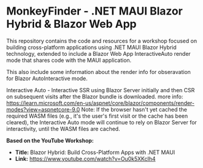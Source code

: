 # MonkeyFinder - .NET MAUI Blazor Hybrid & Blazor Web App

This repository contains the code and resources for a workshop focused on building cross-platform applications using .NET MAUI Blazor Hybrid technology, extended to include a Blazor Web App InteractiveAuto render mode that shares code with the MAUI application.

This also include some information about the render info for obseravation for Blazor AutoInteractive mode.

Interactive Auto - Interactive SSR using Blazor Server initially and then CSR on subsequent visits after the Blazor bundle is downloaded. more info: https://learn.microsoft.com/en-us/aspnet/core/blazor/components/render-modes?view=aspnetcore-9.0
Note: If the browser hasn't yet cached the required WASM files (e.g., it's the user's first visit or the cache has been cleared), the Interactive Auto mode will continue to rely on Blazor Server for interactivity, until the WASM files are cached.

**Based on the YouTube Workshop:**

* **Title:** Blazor Hybrid: Build Cross-Platform Apps with .NET MAUI
* **Link:** https://www.youtube.com/watch?v=Ou0k5XKcIh4
